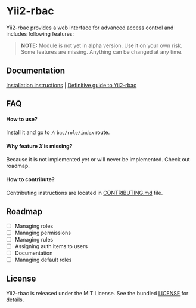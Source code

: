 Yii2-rbac
=========

Yii2-rbac provides a web interface for advanced access control and includes following features:

> **NOTE:** Module is not yet in alpha version. Use it on your own risk. Some features are missing. Anything can be changed at any time.

## Documentation

[Installation instructions](docs/installation.md) | [Definitive guide to Yii2-rbac](docs/README.md)

## FAQ

#### How to use?
Install it and go to `/rbac/role/index` route.

#### Why feature *X* is missing?
Because it is not implemented yet or will never be implemented. Check out roadmap.

#### How to contribute?

Contributing instructions are located in [CONTRIBUTING.md](CONTRIBUTING.md) file.

## Roadmap

- [ ] Managing roles
- [ ] Managing permissions
- [ ] Managing rules
- [ ] Assigning auth items to users
- [ ] Documentation
- [ ] Managing default roles

## License

Yii2-rbac is released under the MIT License. See the bundled [LICENSE](LICENSE) for details.
